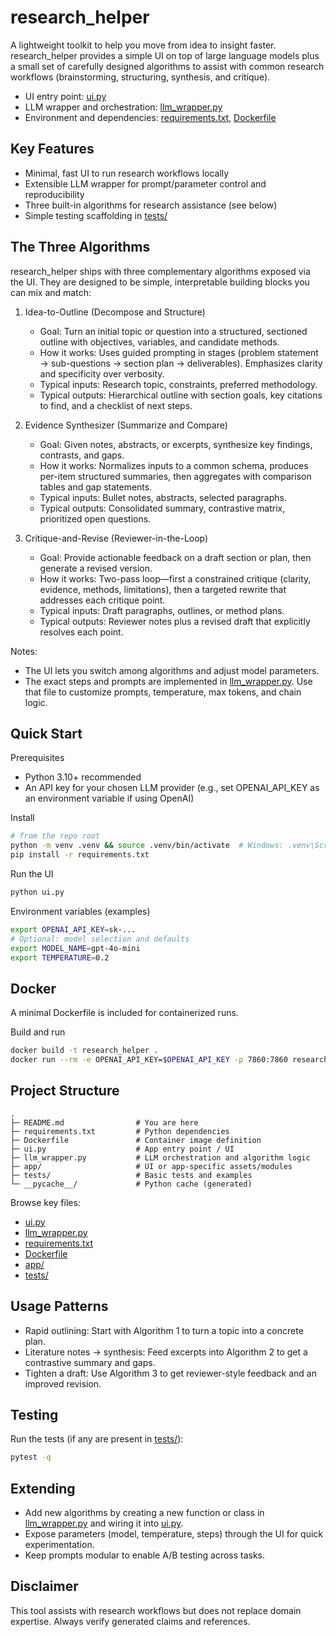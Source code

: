 # research_helper

A lightweight toolkit to help you move from idea to insight faster. research_helper provides a simple UI on top of large language models plus a small set of carefully designed algorithms to assist with common research workflows (brainstorming, structuring, synthesis, and critique).

- UI entry point: [ui.py](https://github.com/peterdunson/research_helper/blob/main/ui.py)
- LLM wrapper and orchestration: [llm_wrapper.py](https://github.com/peterdunson/research_helper/blob/main/llm_wrapper.py)
- Environment and dependencies: [requirements.txt](https://github.com/peterdunson/research_helper/blob/main/requirements.txt), [Dockerfile](https://github.com/peterdunson/research_helper/blob/main/Dockerfile)

## Key Features

- Minimal, fast UI to run research workflows locally
- Extensible LLM wrapper for prompt/parameter control and reproducibility
- Three built-in algorithms for research assistance (see below)
- Simple testing scaffolding in [tests/](https://github.com/peterdunson/research_helper/tree/main/tests)

## The Three Algorithms

research_helper ships with three complementary algorithms exposed via the UI. They are designed to be simple, interpretable building blocks you can mix and match:

1) Idea-to-Outline (Decompose and Structure)
   - Goal: Turn an initial topic or question into a structured, sectioned outline with objectives, variables, and candidate methods.
   - How it works: Uses guided prompting in stages (problem statement → sub-questions → section plan → deliverables). Emphasizes clarity and specificity over verbosity.
   - Typical inputs: Research topic, constraints, preferred methodology.
   - Typical outputs: Hierarchical outline with section goals, key citations to find, and a checklist of next steps.

2) Evidence Synthesizer (Summarize and Compare)
   - Goal: Given notes, abstracts, or excerpts, synthesize key findings, contrasts, and gaps.
   - How it works: Normalizes inputs to a common schema, produces per-item structured summaries, then aggregates with comparison tables and gap statements.
   - Typical inputs: Bullet notes, abstracts, selected paragraphs.
   - Typical outputs: Consolidated summary, contrastive matrix, prioritized open questions.

3) Critique-and-Revise (Reviewer-in-the-Loop)
   - Goal: Provide actionable feedback on a draft section or plan, then generate a revised version.
   - How it works: Two-pass loop—first a constrained critique (clarity, evidence, methods, limitations), then a targeted rewrite that addresses each critique point.
   - Typical inputs: Draft paragraphs, outlines, or method plans.
   - Typical outputs: Reviewer notes plus a revised draft that explicitly resolves each point.

Notes:
- The UI lets you switch among algorithms and adjust model parameters.
- The exact steps and prompts are implemented in [llm_wrapper.py](https://github.com/peterdunson/research_helper/blob/main/llm_wrapper.py). Use that file to customize prompts, temperature, max tokens, and chain logic.

## Quick Start

Prerequisites
- Python 3.10+ recommended
- An API key for your chosen LLM provider (e.g., set OPENAI_API_KEY as an environment variable if using OpenAI)

Install
```bash
# from the repo root
python -m venv .venv && source .venv/bin/activate  # Windows: .venv\Scripts\activate
pip install -r requirements.txt
```

Run the UI
```bash
python ui.py
```

Environment variables (examples)
```bash
export OPENAI_API_KEY=sk-...
# Optional: model selection and defaults
export MODEL_NAME=gpt-4o-mini
export TEMPERATURE=0.2
```

## Docker

A minimal Dockerfile is included for containerized runs.

Build and run
```bash
docker build -t research_helper .
docker run --rm -e OPENAI_API_KEY=$OPENAI_API_KEY -p 7860:7860 research_helper
```

## Project Structure

```text
.
├─ README.md                # You are here
├─ requirements.txt         # Python dependencies
├─ Dockerfile               # Container image definition
├─ ui.py                    # App entry point / UI
├─ llm_wrapper.py           # LLM orchestration and algorithm logic
├─ app/                     # UI or app-specific assets/modules
├─ tests/                   # Basic tests and examples
└─ __pycache__/             # Python cache (generated)
```

Browse key files:
- [ui.py](https://github.com/peterdunson/research_helper/blob/main/ui.py)
- [llm_wrapper.py](https://github.com/peterdunson/research_helper/blob/main/llm_wrapper.py)
- [requirements.txt](https://github.com/peterdunson/research_helper/blob/main/requirements.txt)
- [Dockerfile](https://github.com/peterdunson/research_helper/blob/main/Dockerfile)
- [app/](https://github.com/peterdunson/research_helper/tree/main/app)
- [tests/](https://github.com/peterdunson/research_helper/tree/main/tests)

## Usage Patterns

- Rapid outlining: Start with Algorithm 1 to turn a topic into a concrete plan.
- Literature notes → synthesis: Feed excerpts into Algorithm 2 to get a contrastive summary and gaps.
- Tighten a draft: Use Algorithm 3 to get reviewer-style feedback and an improved revision.

## Testing

Run the tests (if any are present in [tests/](https://github.com/peterdunson/research_helper/tree/main/tests)):
```bash
pytest -q
```

## Extending

- Add new algorithms by creating a new function or class in [llm_wrapper.py](https://github.com/peterdunson/research_helper/blob/main/llm_wrapper.py) and wiring it into [ui.py](https://github.com/peterdunson/research_helper/blob/main/ui.py).
- Expose parameters (model, temperature, steps) through the UI for quick experimentation.
- Keep prompts modular to enable A/B testing across tasks.

## Disclaimer

This tool assists with research workflows but does not replace domain expertise. Always verify generated claims and references.

